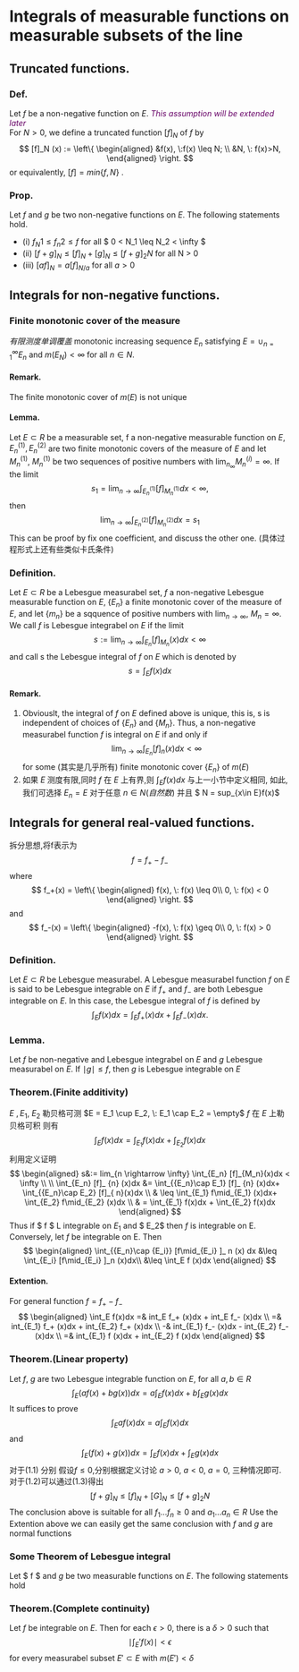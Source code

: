 # Integrals of measurable functions on measurable subsets of the line

## Truncated functions.

### Def.

Let $f$ be a non-negative function on $E$.
<font color = "#660066"> *This assumption will be extended later* </font><br/>
For $N>0$, we define a truncated function $[f]_N$ of $f$ by 
$$
[f]_N (x) := 
\left\{
\begin{aligned}
&f(x), \:f(x) \leq N; \\
&N, \: f(x)>N,
\end{aligned}
\right.
$$ or equivalently, $[f] = min\{f,N\}$ .

### Prop.
Let $f$ and $g$ be two non-negative functions on $E$. The following statements hold.
- (i) $f_N1 \leq f_n2 \leq f$ for all $ 0 < N_1 \leq N_2 < \infty $
- (ii) $[f+g]_N \leq [f]_N + [g]_N \leq [f+g]_2N$ for all N > 0
- (iii) $[af]_N = a[f]_{N/a}$ for all $a>0$

## Integrals for non-negative functions.

### Finite monotonic cover of the measure

*有限测度单调覆盖*
monotonic increasing sequence ${E_n}$ satisfying $E = \cup_{n = 1}^\infty E_n$ and $m(E_N) < \infty$ for all $n \in N$.

#### Remark.
The finite monotonic cover of $m(E)$ is not unique

#### Lemma.
Let $E\subset R$ be a measurable set, f a non-negative measurable function on $E$, ${E_n^{(1)}},{E_n^{(2)}}$ are two finite monotonic covers of the measure of $E$ and let ${M_n^{(1)}},\: {M_n^{(1)}}$ be two sequences of positive numbers with $\lim_{n_\infty} M_n^{(i)} = \infty$. If the limit
$$
s_1 = \lim_{n\rightarrow \infty} \int_{E_{n}^{(1)}} [f]_{M_n^{(1)}}dx < \infty,
$$ then $$
\lim_{n\rightarrow \infty} \int_{E_{n}^{(2)}} [f]_{M_n^{(2)}}dx = s_1
$$ This can be proof by fix one coefficient, and discuss the other one. (具体过程形式上还有些类似卡氏条件)

### Definition.
Let $E \subset R$ be a Lebesgue measurabel set, $f$ a non-negative Lebesgue measurable function on $E$, $\{E_n \}$ a finite monotonic cover of the measure of $E$, and let $\{m_n \}$ be a sqquence of positive numbers with $\lim_{n \rightarrow \infty}$, $M_n = \infty$.
We call $f$ is Lebesgue integrabel on $E$ if the limit
$$
s:= \lim_{n \rightarrow \infty} \int_{E_n} [f]_{M_n} (x)dx <\infty
$$ and call s the Lebesgue integral of $f$ on $E$ which is denoted by
$$
s = \int_E f(x)dx
$$
#### Remark.

1. Obviouslt, the integral of $f$ on $E$ defined above is unique, this is, s is independent of choices of $\{ E_n$\} and $\{ M_n$\}. Thus, a non-negative measurabel function $f$ is integral on $E$ if and only if
$$
\lim_{n \rightarrow \infty} \int_{E_n} [f]_n (x)dx < \infty
$$ for some (其实是几乎所有) finite monotonic cover $\{ E_n\}$ of $m(E)$
2. 如果 $E$ 测度有限,同时  $f$ 在 $E$ 上有界,则 $\int_E f(x)dx$ 与上一小节中定义相同, 如此,我们可选择 $E_n = E$ 对于任意 $n \in N(自然数)$ 并且 $ N = sup_{x\in E}f(x)$

## Integrals for general real-valued functions.

拆分思想,将f表示为
$$
f = f_+ - f_-
$$ where $$
f_+(x) = \left\{
\begin{aligned}
f(x), \: f(x) \leq 0\\
0, \: f(x) < 0
\end{aligned}
\right.
$$ and $$
f_-(x) = \left\{
\begin{aligned}
-f(x), \: f(x) \geq 0\\
0, \: f(x) > 0
\end{aligned}
\right.
$$

### Definition.

Let $E \subset R$ be Lebesgue measurabel. A Lebesgue measurabel function $f$ on $E$ is said to be Lebesgue integrable on $E$ if $f_+$ and $f_-$ are both Lebesgue integrable on $E$. In this case, the Lebesgue integral of $f$ is defined by 
$$
\int_E f(x)dx = \int_E f_+(x)dx + \int_E f_- (x) dx.
$$

### Lemma.
Let $f$ be non-negative and Lebesgue integrabel on $E$ and $g$ Lebesgue measurabel on $E$.
If $\mid g \mid \leq f$, then $g$ is Lebesgue integrable on $E$

### Theorem.(Finite additivity)
$E\: ,E_1, \: E_2$ 勒贝格可测
$E = E_1 \cup E_2, \: E_1 \cap E_2 = \empty$
$f$ 在 $E$ 上勒贝格可积
则有
$$
\int_E f(x)dx = \int_{E_1} f(x)dx + \int_{E_2} f(x)dx 
$$ 利用定义证明
$$
\begin{aligned}
s&:= lim_{n \rightarrow \infty} \int_{E_n} [f]_{M_n}(x)dx < \infty \\
\\
\int_{E_n} [f]_ {n} (x)dx &= \int_{{E_n}\cap E_1} [f]_ {n} (x)dx+ \int_{{E_n}\cap E_2} [f]_{ n}(x)dx \\
& \leq \int_{E_1} f\mid_{E_1} (x)dx+ \int_{E_2} f\mid_{E_2} (x)dx \\
& = \int_{E_1} f(x)dx + \int_{E_2} f(x)dx 
\end{aligned}
$$ Thus if $ f $ L integrable on $E_1$ and $ E_2$ then $f$ is integrable on E.
Conversely, let $f$ be integrable on E. Then
$$
\begin{aligned}
\int_{{E_n}\cap {E_i}} [f\mid_{E_i} ]_ n (x) dx &\leq \int_{E_i} [f\mid_{E_i} ]_n (x)dx\\
&\leq \int_E f (x)dx
\end{aligned}
$$

#### Extention.
For general function $f = f_+ - f_-$
$$
\begin{aligned}
\int_E f(x)dx =& int_E f_+ (x)dx + int_E f_- (x)dx \\
=& int_{E_1} f_+ (x)dx + int_{E_2} f_+ (x)dx \\
-& int_{E_1} f_- (x)dx - int_{E_2} f_- (x)dx \\
=& int_{E_1} f (x)dx + int_{E_2} f (x)dx
\end{aligned}
$$

### Theorem.(Linear property)
Let $f,\:g$ are two Lebesgue integrable function on $E$, for all $a,b\in R$ 
$$
\int_E (af(x)+bg(x))dx = a\int_E f(x)dx + b\int_E g(x)dx
$$ It suffices to prove
$$
\int_E af(x)dx = a\int_E f(x)dx
\tag{1.1}
$$ and
$$
\int_E (f(x)+g(x))dx = \int_E f(x)dx + \int_E g(x)dx
\tag{1.2}  
$$ 对于(1.1) 分别 假设$f\leq 0$,分别根据定义讨论 $a>0,\:a<0,\:a=0,$ 三种情况即可.
对于(1.2)可以通过(1.3)得出
$$
[f+g]_N \leq [f]_N + [G]_N \leq [f+g]_2N
\tag{1.3}
$$ The conclusion above is suitable for all $f_1 ... f_n \geq 0$ and $a_1 ...a_n \in R$
Use the Extention above we can easily get the same conclusion with $f$ and $g$ are normal functions

### Some Theorem of Lebesgue integral 
Let $ f $ and $g$ be two measurable functions on $E$. The following statements hold

### Theorem.(Complete continuity)
Let $f$ be integrable on $E$. Then for each $\epsilon > 0$, there is a $\delta > 0$ such that 
$$
\mid \int_E' f(x)\mid <\epsilon
$$ for every measurabel subset $E' \subset E$ with $m(E')<\delta$